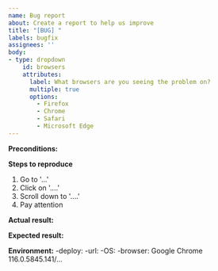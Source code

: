 ```yaml
---
name: Bug report
about: Create a report to help us improve
title: "[BUG] "
labels: bugfix
assignees: ''
body:
- type: dropdown
    id: browsers
    attributes:
      label: What browsers are you seeing the problem on?
      multiple: true
      options:
        - Firefox
        - Chrome
        - Safari
        - Microsoft Edge
---
```


**Preconditions:**

**Steps to reproduce**
1. Go to '...'
2. Click on '....'
3. Scroll down to '....'
4. Pay attention

**Actual result:**

**Expected result:**

**Environment:**
-deploy: 
-url: 
-OS: 
-browser: Google Chrome 116.0.5845.141/...
